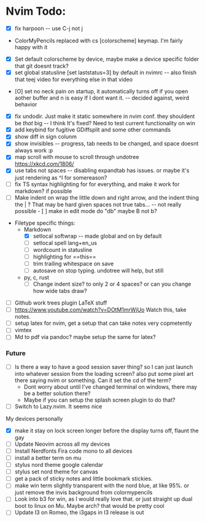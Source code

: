 # Nvim Todo:

- [X] fix harpoon -- use C-j not <leader>j
- ColorMyPencils replaced with <leader>cs [colorscheme] keymap. I'm fairly happy with it
- [X] Set default colorscheme by device, maybe make a device specific folder that git doesnt track?
- [X] set global statusline [set laststatus=3] by default in nvimrc -- also finish that teej video for everything else in that video
- [O] set no neck pain on startup, it automatically turns off if you open aother buffer and <leader>n is easy If I dont want it. -- decided against, weird behavior
- [X] fix undodir. Just make it static somewhere in nvim conf. they shouldent be *that* big -- I think It's fixed? Need to test current functionality on win
- [X] add keybind for fugitive GDiffsplit and some other commands
- [X] show diff in sign colunm
- [X] show invisibles -- progress, tab needs to be changed, and space doesnt always work :p
- [X] map scroll with mouse to scroll through undotree https://xkcd.com/1806/
- [X] use tabs not spaces -- disabling expandtab has issues. or maybe it's just rendering as ^I for somereason?
- [ ] fix TS syntax highlighting for for everything, and make it work for markdown? if possible
- [ ] Make indent on wrap the little down and right arrow, and the indent thing the |   ? That may be hard given spaces not true tabs...
-- not really possible - [ ] make <C-backspace> in edit mode do "<C-o>db" maybe B not b?
- Filetype specific things:
    - Markdown
        - [X] setlocal softwrap -- made global and on by default
        - [ ] setlocal spell lang+en_us
        - [ ] wordcount in statusline
        - [ ] highlighting for ==this==
        - [ ] trim trailing whitespace on save
        - [ ] autosave on stop typing. undotree will help, but still
    - py, c, rust
        - [ ] Change indent size? to only 2 or 4 spaces? or can you change how wide tabs draw?
- [ ] Github work trees plugin
LaTeX stuff
- [ ] https://www.youtube.com/watch?v=DOtM1mrWjUo Watch this, take notes.
- [ ] setup latex for nvim, get a setup that can take notes very copmetently
- [ ] vimtex
- [ ] Md to pdf via pandoc? maybe setup the same for latex?

### Future
- [ ] Is there a way to have a good session saver thing? so I can just launch into whatever session from the loading screen? also put some pixel art there saying nvim or something. Can it set the cd of the term?
    - Dont worry about until I've changed terminal on windows, there may be a better solution there?
    - Maybe if you can setup the splash screen plugin to do that?
- [ ] Switch to Lazy.nvim. It seems nice

My devices personally
- [X] make it stay on lock screen longer before the display turns off, flaunt the gay
- [ ] Update Neovim across all my devices
- [ ] Install Nerdfonts Fira code mono to all devices
- [ ] install a better term on mu
- [ ] stylus nord theme google calendar
- [ ] stylus set nord theme for canvas
- [ ] get a pack of sticky notes and little bookmark stickies.
- [ ] make win term slightly transparent with the nord blue, at like 95%. or just remove the invis background from colormypencils
- [ ] Look into b3 for win, as I would really love that. or just straight up dual boot to linux on Mu. Maybe arch? that would be pretty cool
- [ ] Update I3 on Romeo, the i3gaps in I3 release is out
